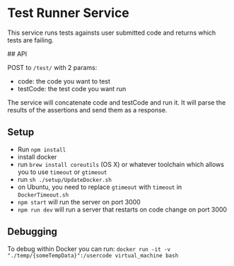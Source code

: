 # Test Runner Service

This service runs tests againsts user submitted code and returns which tests are failing.

## API

POST to `/test/` with 2 params:
- code: the code you want to test
- testCode: the test code you want run

The service will concatenate code and testCode and run it. It will parse the results of the assertions and send them as a response.

## Setup

- Run `npm install`
- install docker
- run `brew install coreutils` (OS X) or whatever toolchain which allows you to use `timeout` or `gtimeout`
- run `sh ./setup/UpdateDocker.sh`
- on Ubuntu, you need to replace `gtimeout` with `timeout` in `DockerTimeout.sh`
- `npm start` will run the server on port 3000
- `npm run dev` will run a server that restarts on code change on port 3000

## Debugging
To debug within Docker you can run:
`docker run -it -v "./temp/{someTempData}":/usercode virtual_machine bash`
